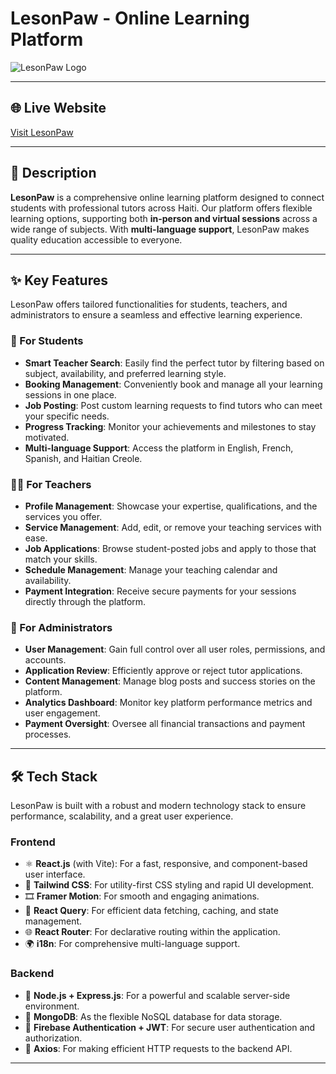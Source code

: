 # LesonPaw - Online Learning Platform

![LesonPaw Logo](public/logo.png)

---

## 🌐 Live Website
[Visit LesonPaw](https://lesonpaw.web.app)

---

## 📝 Description
**LesonPaw** is a comprehensive online learning platform designed to connect students with professional tutors across Haiti. Our platform offers flexible learning options, supporting both **in-person and virtual sessions** across a wide range of subjects. With **multi-language support**, LesonPaw makes quality education accessible to everyone.

---

## ✨ Key Features

LesonPaw offers tailored functionalities for students, teachers, and administrators to ensure a seamless and effective learning experience.

### 🎯 For Students
* **Smart Teacher Search**: Easily find the perfect tutor by filtering based on subject, availability, and preferred learning style.
* **Booking Management**: Conveniently book and manage all your learning sessions in one place.
* **Job Posting**: Post custom learning requests to find tutors who can meet your specific needs.
* **Progress Tracking**: Monitor your achievements and milestones to stay motivated.
* **Multi-language Support**: Access the platform in English, French, Spanish, and Haitian Creole.

### 👨‍🏫 For Teachers
* **Profile Management**: Showcase your expertise, qualifications, and the services you offer.
* **Service Management**: Add, edit, or remove your teaching services with ease.
* **Job Applications**: Browse student-posted jobs and apply to those that match your skills.
* **Schedule Management**: Manage your teaching calendar and availability.
* **Payment Integration**: Receive secure payments for your sessions directly through the platform.

### 👑 For Administrators
* **User Management**: Gain full control over all user roles, permissions, and accounts.
* **Application Review**: Efficiently approve or reject tutor applications.
* **Content Management**: Manage blog posts and success stories on the platform.
* **Analytics Dashboard**: Monitor key platform performance metrics and user engagement.
* **Payment Oversight**: Oversee all financial transactions and payment processes.

---

## 🛠️ Tech Stack

LesonPaw is built with a robust and modern technology stack to ensure performance, scalability, and a great user experience.

### Frontend
* ⚛️ **React.js** (with Vite): For a fast, responsive, and component-based user interface.
* 🎨 **Tailwind CSS**: For utility-first CSS styling and rapid UI development.
* 🎞️ **Framer Motion**: For smooth and engaging animations.
* 🔁 **React Query**: For efficient data fetching, caching, and state management.
* 🌐 **React Router**: For declarative routing within the application.
* 🌍 **i18n**: For comprehensive multi-language support.

### Backend
* 🧩 **Node.js + Express.js**: For a powerful and scalable server-side environment.
* 💾 **MongoDB**: As the flexible NoSQL database for data storage.
* 🔐 **Firebase Authentication + JWT**: For secure user authentication and authorization.
* 📡 **Axios**: For making efficient HTTP requests to the backend API.

---

